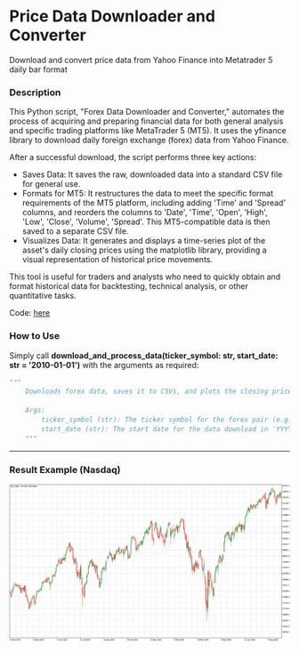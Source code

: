 # Price Data Downloader and Converter
Download and convert price data from Yahoo Finance into Metatrader 5 daily bar format

### Description
This Python script, "Forex Data Downloader and Converter," automates the process of acquiring and preparing financial data for both general analysis and specific trading platforms like MetaTrader 5 (MT5). It uses the yfinance library to download daily foreign exchange (forex) data from Yahoo Finance.

After a successful download, the script performs three key actions:
* Saves Data: It saves the raw, downloaded data into a standard CSV file for general use.
* Formats for MT5: It restructures the data to meet the specific format requirements of the MT5 platform, including adding 'Time' and 'Spread' columns, and reorders the columns to 'Date', 'Time', 'Open', 'High', 'Low', 'Close', 'Volume', 'Spread'. This MT5-compatible data is then saved to a separate CSV file.
* Visualizes Data: It generates and displays a time-series plot of the asset's daily closing prices using the matplotlib library, providing a visual representation of historical price movements.

This tool is useful for traders and analysts who need to quickly obtain and format historical data for backtesting, technical analysis, or other quantitative tasks.

Code: [here](https://github.com/handiko/Price-Data-Downloader-and-Converter/blob/main/JupyterNotebook/Download%20Data%20From%20Yahoo%20Finance.ipynb)

### How to Use
Simply call **download_and_process_data(ticker_symbol: str, start_date: str = '2010-01-01')** with the arguments as required:
```python
"""
    Downloads forex data, saves it to CSVs, and plots the closing price.

    Args:
        ticker_symbol (str): The ticker symbol for the forex pair (e.g., 'EURUSD=X').
        start_date (str): The start date for the data download in 'YYYY-MM-DD' format.
    """
```

---

### Result Example (Nasdaq)
![](./NQDaily.png)

